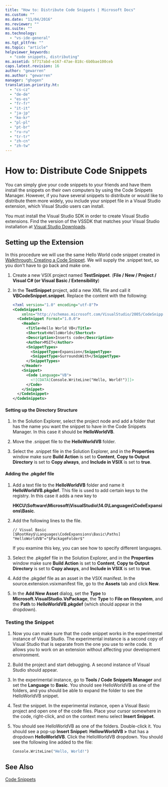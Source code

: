```yaml
---
title: "How to: Distribute Code Snippets | Microsoft Docs"
ms.custom: ""
ms.date: "11/04/2016"
ms.reviewer: ""
ms.suite: ""
ms.technology: 
  - "vs-ide-general"
ms.tgt_pltfrm: ""
ms.topic: "article"
helpviewer_keywords: 
  - "code snippets, distributing"
ms.assetid: 5f717abd-e167-47ae-818c-6b0bae100ceb
caps.latest.revision: 16
author: "gewarren"
ms.author: "gewarren"
manager: "ghogen"
translation.priority.ht: 
  - "cs-cz"
  - "de-de"
  - "es-es"
  - "fr-fr"
  - "it-it"
  - "ja-jp"
  - "ko-kr"
  - "pl-pl"
  - "pt-br"
  - "ru-ru"
  - "tr-tr"
  - "zh-cn"
  - "zh-tw"
---
```

# How to: Distribute Code Snippets
You can simply give your code snippets to your friends and have them install the snippets on their own computers by using the Code Snippets Manager. However, if you have several snippets to distribute or would like to distribute them more widely, you include your snippet file in a Visual Studio extension, which Visual Studio users can install.  

 You must install the Visual Studio SDK in order to create Visual Studio extensions. Find the version of the VSSDK that matches your Visual Studio installation at [Visual Studio Downloads](https://www.visualstudio.com/downloads/).  

## Setting up the Extension  
 In this procedure we will use the same Hello World code snippet created in [Walkthrough: Creating a Code Snippet](../ide/walkthrough-creating-a-code-snippet.md). We will supply the .snippet text, so you don't have to go back and make one.  

1.  Create a new VSIX project named **TestSnippet**. (**File / New / Project / Visual C# (or Visual Basic / Extensibility**)  

2.  In the **TestSnippet** project, add a new XML file and call it **VBCodeSnippet.snippet**. Replace the content with the following:  

    ```xml  
    <?xml version="1.0" encoding="utf-8"?>  
    <CodeSnippets  
        xmlns="http://schemas.microsoft.com/VisualStudio/2005/CodeSnippet">  
      <CodeSnippet Format="1.0.0">  
        <Header>  
          <Title>Hello World VB</Title>  
          <Shortcut>HelloWorld</Shortcut>  
          <Description>Inserts code</Description>  
          <Author>MSIT</Author>  
          <SnippetTypes>  
            <SnippetType>Expansion</SnippetType>  
            <SnippetType>SurroundsWith</SnippetType>  
          </SnippetTypes>  
        </Header>  
        <Snippet>  
          <Code Language="VB">  
            <![CDATA[Console.WriteLine("Hello, World!")]]>  
          </Code>  
        </Snippet>  
      </CodeSnippet>  
    </CodeSnippets>  
    ```  

#### Setting up the Directory Structure  

1.  In the Solution Explorer, select the project node and add a folder that has the name you want the snippet to have in the Code Snippets Manager. In this case it should be **HelloWorldVB**.  

2.  Move the .snippet file to the **HelloWorldVB** folder.  

3.  Select the .snippet file in the Solution Explorer, and in the **Properties** window make sure **Build Action** is set to **Content**, **Copy to Output Directory** is set to **Copy always**, and **Include in VSIX** is set to **true**.  

#### Adding the .pkgdef file  

1.  Add a text file to the **HelloWorldVB** folder and name it **HelloWorldVB.pkgdef**. This file is used to add certain keys to the registry. In this case it adds a new key to  

     **HKCU\Software\Microsoft\VisualStudio\14.0\Languages\CodeExpansions\Basic**.  

2.  Add the following lines to the file.  

    ```  
    // Visual Basic   
    [$RootKey$\Languages\CodeExpansions\Basic\Paths]   
    "HelloWorldVB"="$PackageFolder$"  
    ```  

     If you examine this key, you can see how to specify different languages.  

3.  Select the .pkgdef file in the Solution Explorer, and in the **Properties** window make sure **Build Action** is set to **Content**, **Copy to Output Directory** is set to **Copy always**, and **Include in VSIX** is set to **true**.  

4.  Add the .pkgdef file as an asset in the VSIX manifest. In the source.extension.vsixmanifest file, go to the **Assets** tab and click **New**.  

5.  In the **Add New Asset** dialog, set the **Type** to **Microsoft.VisualStudio.VsPackage**, the **Type** to **File on filesystem**, and the **Path** to **HelloWorldVB.pkgdef** (which should appear in the dropdown).  

### Testing the Snippet  

1.  Now you can make sure that the code snippet works in the experimental instance of Visual Studio. The experimental instance is a second copy of Visual Studio that is separate from the one you use to write code. It allows you to work on an extension without affecting your development environment.  

2.  Build the project and start debugging. A second instance of Visual Studio should appear.  

3.  In the experimental instance, go to **Tools / Code Snippets Manager** and set the **Language** to **Basic**. You should see HelloWorldVB as one of the folders, and you should be able to expand the folder to see the HelloWorldVB snippet.  

4.  Test the snippet. In the experimental instance, open a Visual Basic project and open one of the code files. Place your cursor somewhere in the code, right-click, and on the context menu select **Insert Snippet**.  

5.  You should see HelloWorldVB as one of the folders. Double-click it. You should see a pop-up **Insert Snippet: HellowWorldVB >** that has a dropdown **HelloWorldVB**. Click the HelloWorldVB dropdown. You should see the following line added to the file:  

    ```vb  
    Console.WriteLine("Hello, World!")  
    ```  

## See Also  
 [Code Snippets](../ide/code-snippets.md)

